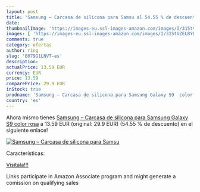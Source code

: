 ```yaml
---
layout: post
title: 'Samsung – Carcasa de silicona para Samsu al 54.55 % de descuento'
date: 
thumbnailImage: 'https://images-eu.ssl-images-amazon.com/images/I/315tVZELBYL._SL200_.jpg'
images: [ 'https://images-eu.ssl-images-amazon.com/images/I/315tVZELBYL._SL200_.jpg' ]
comments: true
category: ofertas
author: ring
slug: 'B079G1LNVT-es'
description:
actualPrice: 13.59 EUR
currency: EUR
price: 13.59
comparePrice: 29.9 EUR
inStock: true
prodname: 'Samsung – Carcasa de silicona para Samsung Galaxy S9  color rosa'
country: 'es'
---
```


Ahora mismo tienes [Samsung – Carcasa de silicona para Samsung Galaxy S9  color rosa](https://www.amazon.es/dp/B079G1LNVT/?tag=tolees-21) a 13.59 EUR (original: 29.9 EUR) (54.55 %  de descuento) en el siguiente enlace!

[![Samsung – Carcasa de silicona para Samsu](https://images-eu.ssl-images-amazon.com/images/I/315tVZELBYL._SL200_.jpg)](https://www.amazon.es/dp/B079G1LNVT/?tag=tolees-21)

Características:


[Visítala!!!](https://www.amazon.es/dp/B079G1LNVT/?tag=tolees-21)

Links participate in Amazon Associate program and might generate a comission on qualifying sales
